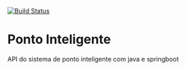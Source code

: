 [![Build Status](https://travis-ci.org/heitorteixeira/ponto-inteligente-api.svg?branch=master)](https://travis-ci.org/heitorteixeira/ponto-inteligente-api)

# Ponto Inteligente
API do sistema de ponto inteligente com java e springboot
